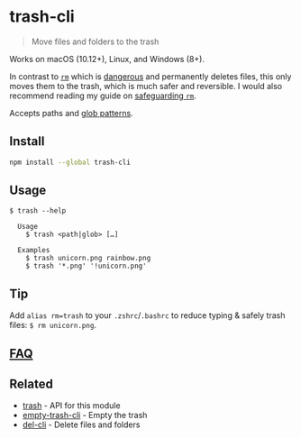 # trash-cli

> Move files and folders to the trash

Works on macOS (10.12+), Linux, and Windows (8+).

In contrast to [`rm`](http://en.wikipedia.org/wiki/Rm_(Unix)) which is [dangerous](http://docstore.mik.ua/orelly/unix3/upt/ch14_03.htm) and permanently deletes files, this only moves them to the trash, which is much safer and reversible. I would also recommend reading my guide on [safeguarding `rm`](https://github.com/sindresorhus/guides/blob/main/how-not-to-rm-yourself.md#safeguard-rm).

Accepts paths and [glob patterns](https://github.com/sindresorhus/globby#globbing-patterns).

## Install

```sh
npm install --global trash-cli
```

## Usage

```
$ trash --help

  Usage
    $ trash <path|glob> […]

  Examples
    $ trash unicorn.png rainbow.png
    $ trash '*.png' '!unicorn.png'
```

## Tip

Add `alias rm=trash` to your `.zshrc`/`.bashrc` to reduce typing & safely trash files: `$ rm unicorn.png`.

## [FAQ](https://github.com/sindresorhus/trash#faq)

## Related

- [trash](https://github.com/sindresorhus/trash) - API for this module
- [empty-trash-cli](https://github.com/sindresorhus/empty-trash-cli) - Empty the trash
- [del-cli](https://github.com/sindresorhus/del-cli) - Delete files and folders
